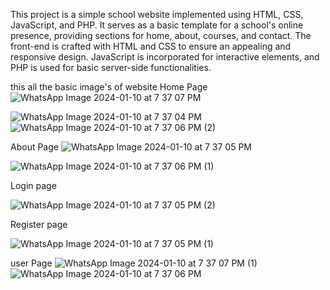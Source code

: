 This project is a simple school website implemented using HTML, CSS, JavaScript, and PHP. It serves as a basic template for a school's online presence, providing sections for home, about, courses, and contact. The front-end is crafted with HTML and CSS to ensure an appealing and responsive design. JavaScript is incorporated for interactive elements, and PHP is used for basic server-side functionalities.

 this all the basic image's  of website
 Home Page
![WhatsApp Image 2024-01-10 at 7 37 07 PM](https://github.com/Shri2703/StudentSphere/assets/126264718/33757e6c-f32f-46f1-bcb5-9096d2b8c477)

![WhatsApp Image 2024-01-10 at 7 37 04 PM](https://github.com/Shri2703/StudentSphere/assets/126264718/50187d8e-6216-4966-a40c-93396113767e)
![WhatsApp Image 2024-01-10 at 7 37 06 PM (2)](https://github.com/Shri2703/StudentSphere/assets/126264718/a3c600e5-4545-4a5d-a32a-8bc6040ec992)

About Page
![WhatsApp Image 2024-01-10 at 7 37 05 PM](https://github.com/Shri2703/StudentSphere/assets/126264718/3db8fb8b-fb92-4a23-8ef4-0dbded84b82f)

![WhatsApp Image 2024-01-10 at 7 37 06 PM (1)](https://github.com/Shri2703/StudentSphere/assets/126264718/0b127c99-9cc1-49c7-ad95-411d3fadbb25)

Login page


![WhatsApp Image 2024-01-10 at 7 37 05 PM (2)](https://github.com/Shri2703/StudentSphere/assets/126264718/0ff91da3-cdf0-4614-b3cc-e6f2108a8f97)

Register page


![WhatsApp Image 2024-01-10 at 7 37 05 PM (1)](https://github.com/Shri2703/StudentSphere/assets/126264718/6ec2bfa8-fb36-4ed3-95b2-0a3b656827fc)

 user Page 
![WhatsApp Image 2024-01-10 at 7 37 07 PM (1)](https://github.com/Shri2703/StudentSphere/assets/126264718/cce6ab11-7c51-4342-a1b4-83ef87f776b5)
![WhatsApp Image 2024-01-10 at 7 37 06 PM](https://github.com/Shri2703/StudentSphere/assets/126264718/bbc87e59-2320-45d5-8920-c64ee44a959f)
